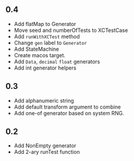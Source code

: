 ## 0.4
- Add flatMap to Generator
- Move seed and numberOfTests to XCTestCase
- Add `runWithXCTest` method
- Change `gen` label to `Generator`
- Add StateMachine
- Create macos target.
- Add `Data`, `decimal` `float` generators
- Add int generator helpers

## 0.3
- Add alphanumeric string
- Add default transform argument to combine
- Add one-of generator based on system RNG.

## 0.2
- Add NonEmpty generator
- Add 2-ary runTest function
